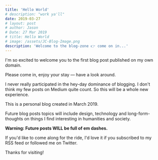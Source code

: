 ```yaml
---
title: 'Hello World'
# description: "work ya'll"
date: 2019-03-27
# layout: post
# author: Jason
# Date: 27 Mar 2019
# title: Hello World
# image: /assets/JC-Blog-Image.png
description: 'Welcome to the blog-zone 👉 come on in...'
---
```


I'm so excited to welcome you to the first blog post published on my own domain.

Please come in, enjoy your stay — have a look around.

I never really participated in the hey-day dominance of blogging. I don't think my few posts on Medium quite count. So this will be a whole new experience.

This is a personal blog created in March 2019.

Future blog posts topics will include design, technology and long-form-thoughts on things I find interesting in humanities and society.

**Warning: Future posts WILL be full of em dashes.**

If you'd like to come along for the ride, I'd love it if you subscribed to my RSS feed or followed me on Twitter.

Thanks for visiting!

